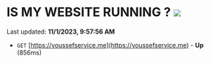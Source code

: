 # IS MY WEBSITE RUNNING ? [![](https://img.shields.io/static/v1?label=Sponsor&message=%E2%9D%A4&logo=GitHub&color=%23fe8e86)](https://github.com/sponsors/<username>)

Last updated: **11/1/2023, 9:57:56 AM**

- `GET` [https://youssefservice.me](https://youssefservice.me) - **Up** (856ms)
